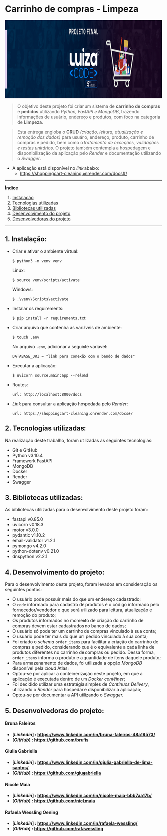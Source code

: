 # Carrinho de compras - Limpeza

<p align="center"><a href = "#"><img src = "imageLuizaCode.png" height=250 /></a></p>

> O objetivo deste projeto foi criar um sistema de **carrinho de compras** e **pedidos** utilizando _Python, FastAPI e MongoDB_, trazendo informações de usuário, endereço e produtos, com foco na categoria de **Limpeza**.

> Esta entrega engloba o **CRUD** _(criação, leitura, atualização e remoção dos dados)_ para usuário, endereço, produto, carrinho de compras e pedido, bem como o _tratamento de exceções, validações e testes unitários_. O projeto também contempla a hospedagem e disponibilização da aplicação pelo _Render_ e documentação utilizando o _Swagger_.

- A aplicação está disponível no _link_ abaixo:
  - https://shoppingcart-cleaning.onrender.com/docs#/

---

**Índice**

1.  [Instalação](#instalacao)
2.  [Tecnologias utilizadas](#tecnoutilizadas)
3.  [Bibliotecas utilizadas](#bibliotecasutilizadas)
4.  [Desenvolvimento do projeto](#desenvolvimentoprojeto)
5.  [Desenvolvedoras do projeto](#desenvolvedoras)

---

<div id='instalacao'/>

## 1. Instalação:

- Criar e ativar o ambiente virtual:

  ```
  $ python3 -m venv venv
  ```

  Linux:

  ```
  $ source venv/scripts/activate
  ```

  Windows:

  ```
  $ .\venv\Scripts\activate
  ```

  <p></p>

- Instalar os requirements:

  ```
  $ pip install -r requirements.txt
  ```

  <p></p>

- Criar arquivo que contenha as variáveis de ambiente:

  ```
  $ touch .env
  ```

  No arquivo `.env`, adicionar a seguinte variável:

  ```
  DATABASE_URI = "link para conexão com o bando de dados"
  ```

  <p></p>

- Executar a aplicação:

  ```
  $ uvicorn source.main:app --reload
  ```

  <p></p>

- Routes:

  ```
  url: http://localhost:8000/docs
  ```

  <p></p>

- _Link_ para consultar a aplicação hospedada pelo _Render_:
  ```
  url: https://shoppingcart-cleaning.onrender.com/docs#/
  ```

<div id='tecnoutilizadas'/>

## 2. Tecnologias utilizadas:

Na realização deste trabalho, foram utilizadas as seguintes tecnologias:

- Git e GitHub
- Python v3.10.4
- Framework FastAPI
- MongoDB
- Docker
- Render
- Swagger

<div id='bibliotecasutilizadas'/>

## 3. Bibliotecas utilizadas:

As bibliotecas utilizadas para o desenvolvimento deste projeto foram:

- fastapi v0.85.0
- uvicorn v0.18.3
- motor v3.0.0
- pydantic v1.10.2
- email-validator v1.2.1
- pymongo v4.2.0
- python-dotenv v0.21.0
- dnspython v2.2.1

<div id='desenvolvimentoprojeto'/>

## 4. Desenvolvimento do projeto:

Para o desenvolvimento deste projeto, foram levados em consideração os seguintes pontos:

- O usuário pode possuir mais do que um endereço cadastrado;
- O `code` informado para cadastro de produtos é o código informado pelo fornecedor/vendedor e que será utilizado para leitura, atualização e remoção do produto;
- Os produtos informados no momento de criação do carrinho de compras devem estar cadastrados no banco de dados;
- O usuário só pode ter um carrinho de compras vinculado à sua conta;
- O usuário pode ter mais do que um pedido vinculado à sua conta;
- Foi criado o _schema_ `order_items` para facilitar a criação do carrinho de compras e pedido, considerando que é o equivalente a cada linha de produtos diferentes no carrinho de compras ou pedido. Dessa forma, `order_items` informa o produto e a quantidade de itens daquele produto;
- Para armazenamento de dados, foi utilizada a opção _MongoDB_ disponível pela _cloud_ Atlas;
- Optou-se por aplicar a conteinerização neste projeto, em que a aplicação é executada dentro de um _Docker contêiner_;
- Foi decidido utilizar uma estratégia simples de _Continuos Delivery_, utilizando o _Render_ para hospedar e disponibilizar a aplicação;
- Optou-se por documentar a API utilizando o _Swagger._

<div id='desenvolvedoras'/>

## 5. Desenvolvedoras do projeto:

#### **Bruna Faleiros**

- **[*Linkedin*] : https://www.linkedin.com/in/bruna-faleiros-48a19573/**
- **[*GitHub*] : https://github.com/brufis**

#### **Giulia Gabriella**

- **[*Linkedin*] : https://www.linkedin.com/in/giulia-gabriella-de-lima-santos/**
- **[*GitHub*] : https://github.com/giugabriella**

#### **Nicole Maia**

- **[*Linkedin*] : https://www.linkedin.com/in/nicole-maia-bbb7aa17b/**
- **[*GitHub*] : https://github.com/nickmaia**

#### **Rafaela Wessling Oening**

- **[*Linkedin*] : https://www.linkedin.com/in/rafaela-wessling/**
- **[*GitHub*] : https://github.com/rafawessling**

